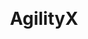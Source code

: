 <!-- <p align="center">
	<img alt="logo" src="https://en.wikipedia.org/wiki/File:Edward_Gaming_logo.png">
</p> -->
<h1 align="center" style="margin: 30px 0 30px; font-weight: bold;">AgilityX</h1>


